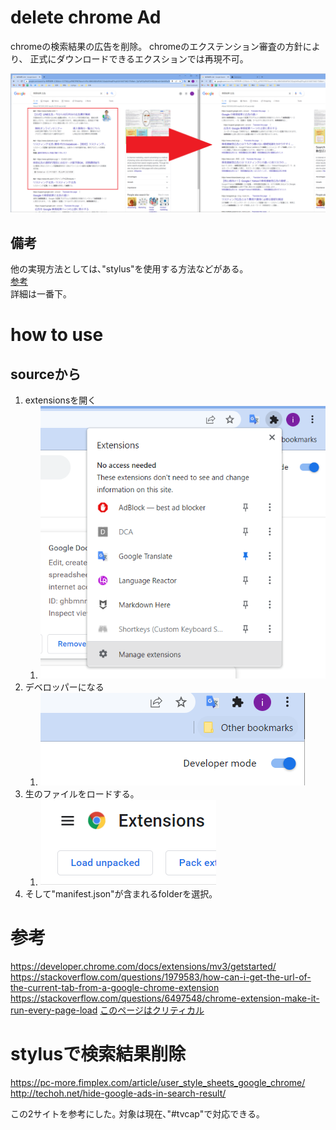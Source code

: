 # delete chrome Ad

chromeの検索結果の広告を削除。
chromeのエクステンション審査の方針により、
正式にダウンロードできるエクスションでは再現不可。

![](.mdImages/README/20220225_185851.png)

## 備考

他の実現方法としては､"stylus"を使用する方法などがある｡  
[参考](https://pc-more.fimplex.com/article/user_style_sheets_google_chrome/)  
詳細は一番下｡


# how to use



## sourceから

1. extensionsを開く
   1. ![](.mdImages/README/20220225_103857.png)
2. デベロッパーになる
   1. ![](.mdImages/README/20220225_103717.png)
3. 生のファイルをロードする｡
   1. ![](.mdImages/README/20220225_103730.png)
4. そして"manifest.json"が含まれるfolderを選択｡

# 参考

<https://developer.chrome.com/docs/extensions/mv3/getstarted/>
<https://stackoverflow.com/questions/1979583/how-can-i-get-the-url-of-the-current-tab-from-a-google-chrome-extension>
<https://stackoverflow.com/questions/6497548/chrome-extension-make-it-run-every-page-load>
[このページはクリティカル](https://stackoverflow.com/questions/19758028/chrome-extension-get-dom-content)

# stylusで検索結果削除

<https://pc-more.fimplex.com/article/user_style_sheets_google_chrome/>
<http://techoh.net/hide-google-ads-in-search-result/>

この2サイトを参考にした｡
対象は現在､"#tvcap"で対応できる｡